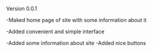 Version 0.0.1


-Maked home page of site with some information about it 

-Added convenient and simple interface

-Added some information about site 
-Added nice buttons